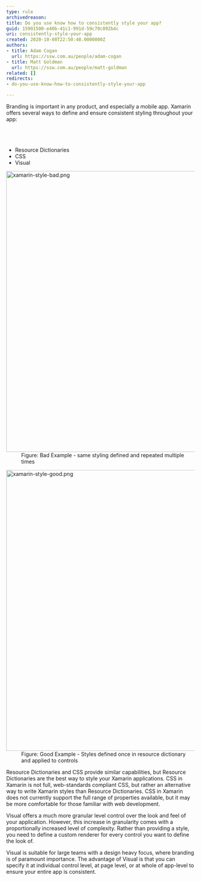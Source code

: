 ```yaml
---
type: rule
archivedreason: 
title: Do you use know how to consistently style your app?
guid: 15901500-e40b-41c1-991d-59c70c892b4c
uri: consistently-style-your-app
created: 2020-10-08T22:50:48.0000000Z
authors:
- title: Adam Cogan
  url: https://ssw.com.au/people/adam-cogan
- title: Matt Goldman
  url: https://ssw.com.au/people/matt-goldman
related: []
redirects:
- do-you-use-know-how-to-consistently-style-your-app

---
```



​Branding is important in any product, and especially a mobile app. Xamarin offers several ways to define and ensure consistent styling throughout your app&#58;<br><br>
<br><excerpt class='endintro'></excerpt><br>
<p></p><ul><li>​Resource Dictionaries</li><li>CSS</li><li>Visual</li></ul><dl class="badImage"><dt><img src="/PublishingImages/xamarin-style-bad.png" alt="xamarin-style-bad.png" style="width&#58;750px;" /></dt><dd>Figure&#58; Bad Example - same styling defined and repeated multiple times​<br></dd></dl><dl class="goodImage"><dt><img src="/PublishingImages/xamarin-style-good.png" alt="xamarin-style-good.png" style="width&#58;750px;" /></dt><dd>Figure&#58; Good Example - Styles defined once in resource dictionary and applied to controls</dd></dl><p>Resource Dictionaries and CSS provide similar capabilities, but Resource Dictionaries are the best way to style your Xamarin applications. CSS in Xamarin is not full, web-standards compliant CSS, but rather an alternative way to write Xamarin styles than Resource Dictionaries. CSS in Xamarin does not currently support the full range of properties available, but it may be more comfortable for those familiar with web development.</p><p>Visual offers a much more granular level control over the look and feel of your application. However, this increase in granularity comes with a proportionally increased level of complexity. Rather than providing a style, you need to define a custom renderer for every control you want to define the look of.</p><p>Visual is suitable for large teams with a design heavy focus, where branding is of paramount importance. The advantage of Visual is that you can specify it at individual control level, at page level, or at whole of app-level to ensure your entire app is consistent.
</p>


